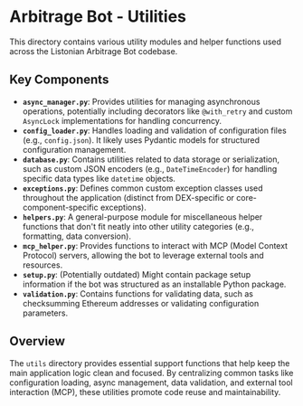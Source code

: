 # Arbitrage Bot - Utilities

This directory contains various utility modules and helper functions used across the Listonian Arbitrage Bot codebase.

## Key Components

- **`async_manager.py`**: Provides utilities for managing asynchronous operations, potentially including decorators like `@with_retry` and custom `AsyncLock` implementations for handling concurrency.
- **`config_loader.py`**: Handles loading and validation of configuration files (e.g., `config.json`). It likely uses Pydantic models for structured configuration management.
- **`database.py`**: Contains utilities related to data storage or serialization, such as custom JSON encoders (e.g., `DateTimeEncoder`) for handling specific data types like `datetime` objects.
- **`exceptions.py`**: Defines common custom exception classes used throughout the application (distinct from DEX-specific or core-component-specific exceptions).
- **`helpers.py`**: A general-purpose module for miscellaneous helper functions that don't fit neatly into other utility categories (e.g., formatting, data conversion).
- **`mcp_helper.py`**: Provides functions to interact with MCP (Model Context Protocol) servers, allowing the bot to leverage external tools and resources.
- **`setup.py`**: (Potentially outdated) Might contain package setup information if the bot was structured as an installable Python package.
- **`validation.py`**: Contains functions for validating data, such as checksumming Ethereum addresses or validating configuration parameters.

## Overview

The `utils` directory provides essential support functions that help keep the main application logic clean and focused. By centralizing common tasks like configuration loading, async management, data validation, and external tool interaction (MCP), these utilities promote code reuse and maintainability.